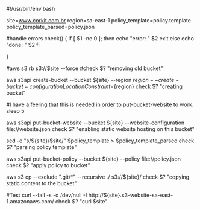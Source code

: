 #!/usr/bin/env bash

site=www.corkit.com.br
region=sa-east-1
policy_template=policy.template
policy_template_parsed=policy.json

#handle errors
check()
{
	if [ $1 -ne 0 ]; then
		echo "error: " $2
		exit
	else
		echo "done: " $2
	fi

}

#aws s3 rb s3://$site --force
#check $? "removing old bucket"

aws s3api create-bucket --bucket ${site} --region ${region} --create-bucket-configuration LocationConstraint=${region}
check $? "creating bucket"

#I have a feeling that this is needed in order to put-bucket-website to work.
sleep 5

aws s3api put-bucket-website --bucket ${site} --website-configuration file://website.json
check $? "enabling static website hosting on this bucket"

sed -e "s/\${site}/$site/" $policy_template > $policy_template_parsed
check $? "parsing policy template"

aws s3api put-bucket-policy --bucket ${site} --policy file://policy.json
check $? "apply policy to bucket"

aws s3 cp --exclude ".git/*" --recursive ./ s3://${site}/
check $? "copying static content to the bucket"

#Test
curl --fail -s -o /dev/null -I http://${site}.s3-website-sa-east-1.amazonaws.com/
check $? "curl $site"
